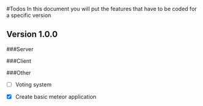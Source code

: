 #Todos
In this document you will put the features that have to be coded for a specific version

## Version 1.0.0
###Server

###Client

###Other
- [ ] Voting system
- [x] Create basic meteor application


